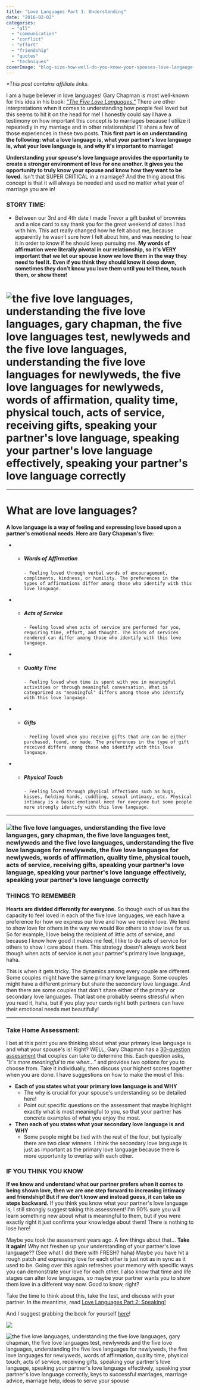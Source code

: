 ```yaml
---
title: "Love Languages Part 1: Understanding"
date: "2016-02-02"
categories: 
  - "all"
  - "communication"
  - "conflict"
  - "effort"
  - "friendship"
  - "quotes"
  - "techniques"
coverImage: "blog-size-how-well-do-you-know-your-spouses-love-langauge-1.png"
---
```


_\*This post contains affiliate links._ 

I am a huge believer in love languages! Gary Chapman is most well-known for this idea in his book: [_"The Five Love Languages."_](https://amzn.to/2JQtD2N) There are other interpretations when it comes to understanding how people feel loved but this seems to hit it on the head for me! I honestly could say I have a testimony on how important this concept is to marriages because I utilize it repeatedly in my marriage and in other relationships! I'll share a few of those experiences in these two posts. **This first part is on understanding the following: what a love language is, what your partner's love language is, what your love language is, and why it's important to marriage!**

**Understanding your spouse's love language provides the opportunity to create a stronger environment of love for one another. It gives you the opportunity to truly know your spouse and know how they want to be loved.** Isn't that SUPER CRITICAL in a marriage? And the thing about this concept is that it will always be needed and used no matter what year of marriage you are in!

### STORY TIME:

- Between our 3rd and 4th date I made Trevor a gift basket of brownies and a nice card to say thank you for the great weekend of dates I had with him. This act really changed how he felt about me, because apparently he wasn’t sure how I felt about him, and was needing to hear it in order to know if he should keep pursuing me. **My words of affirmation were literally pivotal in our relationship, so it's VERY important that we let our spouse know we love them in the way they need to feel it.** **Even if you think they should know it deep down, sometimes they don’t know you love them until you tell them, touch them, or show them!**

# ![the five love languages, understanding the five love languages, gary chapman, the five love languages test, newlyweds and the five love languages, understanding the five love languages for newlyweds, the five love languages for newlyweds, words of affirmation, quality time, physical touch, acts of service, receiving gifts, speaking your partner's love language, speaking your partner's love language effectively, speaking your partner's love language correctly](images/5K1A4927.jpg)

* * *

# What are love languages?

**A love language is a way of feeling and expressing love based upon a partner's emotional needs. Here are Gary Chapman's five:**

- - ##### **Words of Affirmation**
        
        - Feeling loved through verbal words of encouragement, compliments, kindness, or humility. The preferences in the types of affirmations differ among those who identify with this love language.
- - ##### **Acts of Service**
        
        - Feeling loved when acts of service are performed for you, requiring time, effort, and thought. The kinds of services rendered can differ among those who identify with this love language.

- - ##### **Quality Time**
        
        - Feeling loved when time is spent with you in meaningful activities or through meaningful conversation. What is categorized as "meaningful" differs among those who identify with this love language.

- - ##### **Gifts**
        
        - Feeling loved when you receive gifts that are can be either purchased, found, or made. The preferences in the type of gift received differs among those who identify with this love language.

- - ##### **Physical Touch**
        
        - Feeling loved through physical affections such as hugs, kisses, holding hands, cuddling, sexual intimacy, etc. Physical intimacy is a basic emotional need for everyone but some people more strongly identify with this love language.

* * *

### ![the five love languages, understanding the five love languages, gary chapman, the five love languages test, newlyweds and the five love languages, understanding the five love languages for newlyweds, the five love languages for newlyweds, words of affirmation, quality time, physical touch, acts of service, receiving gifts, speaking your partner's love language, speaking your partner's love language effectively, speaking your partner's love language correctly](images/762A2688-139.jpg)

### THINGS TO REMEMBER

**Hearts are divided differently for everyone.** So though each of us has the capacity to feel loved in each of the five love languages, we each have a preference for how we express our love and how we receive love. We tend to show love for others in the way we would like others to show love for us. So for example, I love being the recipient of little acts of service, and because I know how good it makes me feel, I like to do acts of service for others to show I care about them. This strategy doesn't always work best though when acts of service is not your partner's primary love language, haha.

This is when it gets tricky. The dynamics among every couple are different. Some couples might have the same primary love language. Some couples might have a different primary but share the secondary love language. And then there are some couples that don't share either of the primary or secondary love languages. That last one probably seems stressful when you read it, haha, but if you play your cards right both partners can have their emotional needs met beautifully!

* * *

### Take Home Assessment:

I bet at this point you are thinking about what your primary love language is and what your spouse's is! Right? WELL, Gary Chapman has a [30-question assessment](https://s3.amazonaws.com/moody-profiles/uploads/profile/attachment/5/5LLPersonalProfile_COUPLES__1_.pdf) that couples can take to determine this. Each question asks, _"It's more meaningful to me when..."_ and provides two options for you to choose from. Take it individually, then discuss your highest scores together when you are done. I have suggestions on how to make the most of this:

- **Each of you states what your primary love language is and WHY**
    - The why is crucial for your spouse's understanding so be detailed here!
    - Point out specific questions on the assessment that maybe highlight exactly what is most meaningful to you, so that your partner has concrete examples of what you enjoy the most.
- **Then each of you states what your secondary love language is and WHY**
    - Some people might be tied with the rest of the four, but typically there are two clear winners. I think the secondary love language is just as important as the primary love language because there is more opportunity to overlap with each other.

### IF YOU THINK YOU KNOW

**If we know and understand what our partner prefers when it comes to being shown love, then we are one step forward to increasing intimacy and friendship! But if we don't know and instead guess, it can take us steps backward.** If you think you know what your partner's love language is, I still strongly suggest taking this assessment! I'm 90% sure you will learn something new about what is meaningful to them, but if you were exactly right it just confirms your knowledge about them! There is nothing to lose here!

Maybe you took the assessment years ago. A few things about that... **Take it again!** Why not freshen up your understanding of your partner's love language?? (See what I did there with FRESH? haha) Maybe you have hit a rough patch and expressing love for each other is just not as in sync as it used to be. Going over this again refreshes your memory with specific ways you can demonstrate your love for each other. I also know that time and life stages can alter love languages, so maybe your partner wants you to show them love in a different way now. Good to know, right?

Take the time to think about this, take the test, and discuss with your partner. In the meantime, read [Love Languages Part 2: Speaking!](http://freshlymarried.com/love-languages-part-2-speaking/)

And I suggest grabbing the book for yourself [here](https://amzn.to/2HItBf8)!

![](images/51ItBwnbJ6L._SX322_BO1204203200_-195x300.jpg)

![the five love languages, understanding the five love languages, gary chapman, the five love languages test, newlyweds and the five love languages, understanding the five love languages for newlyweds, the five love languages for newlyweds, words of affirmation, quality time, physical touch, acts of service, receiving gifts, speaking your partner's love language, speaking your partner's love language effectively, speaking your partner's love language correctly, keys to successful marriages, marriage advice, marriage help, ideas to serve your spouse](images/gary-chapman-quote-instagram-site.png)
